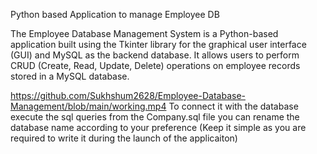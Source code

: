 Python based Application to manage Employee DB

The Employee Database Management System is a Python-based application built using the Tkinter library for the graphical user interface (GUI) and MySQL as the backend database. It allows users to perform CRUD (Create, Read, Update, Delete) operations on employee records stored in a MySQL database.

https://github.com/Sukhshum2628/Employee-Database-Management/blob/main/working.mp4
To connect it with the database execute the sql queries from the Company.sql file you can rename the database name according to your preference (Keep it simple as you are required to write it during the launch of the applicaiton)
